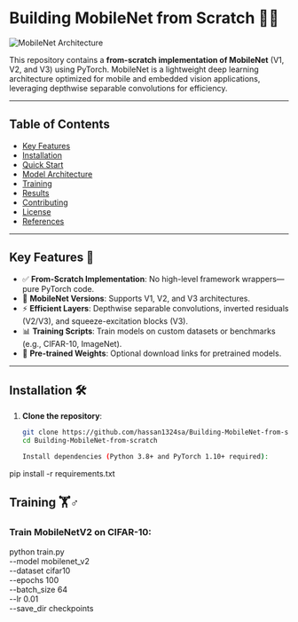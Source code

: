 # Building MobileNet from Scratch 🚀📱

![MobileNet Architecture](assets/mobilenet_arch.png) <!-- Add your own diagram or image -->

This repository contains a **from-scratch implementation of MobileNet** (V1, V2, and V3) using PyTorch. MobileNet is a lightweight deep learning architecture optimized for mobile and embedded vision applications, leveraging depthwise separable convolutions for efficiency.

---

## Table of Contents
- [Key Features](#key-features)
- [Installation](#installation)
- [Quick Start](#quick-start)
- [Model Architecture](#model-architecture)
- [Training](#training)
- [Results](#results)
- [Contributing](#contributing)
- [License](#license)
- [References](#references)

---

## Key Features 🌟
- ✅ **From-Scratch Implementation**: No high-level framework wrappers—pure PyTorch code.
- 📱 **MobileNet Versions**: Supports V1, V2, and V3 architectures.
- ⚡ **Efficient Layers**: Depthwise separable convolutions, inverted residuals (V2/V3), and squeeze-excitation blocks (V3).
- 📊 **Training Scripts**: Train models on custom datasets or benchmarks (e.g., CIFAR-10, ImageNet).
- 🧩 **Pre-trained Weights**: Optional download links for pretrained models.

---

## Installation 🛠️

1. **Clone the repository**:
   ```bash
   git clone https://github.com/hassan1324sa/Building-MobileNet-from-scratch.git
   cd Building-MobileNet-from-scratch

   Install dependencies (Python 3.8+ and PyTorch 1.10+ required):

pip install -r requirements.txt



## Training 🏋️♂️
### Train MobileNetV2 on CIFAR-10:

python train.py \
    --model mobilenet_v2 \
    --dataset cifar10 \
    --epochs 100 \
    --batch_size 64 \
    --lr 0.01 \
    --save_dir checkpoints
